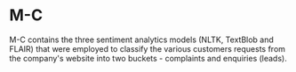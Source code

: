 # M-C
M-C contains the three sentiment analytics models (NLTK, TextBlob and FLAIR) that were employed to classify the various customers requests from the company's website into two buckets - complaints and enquiries (leads).

